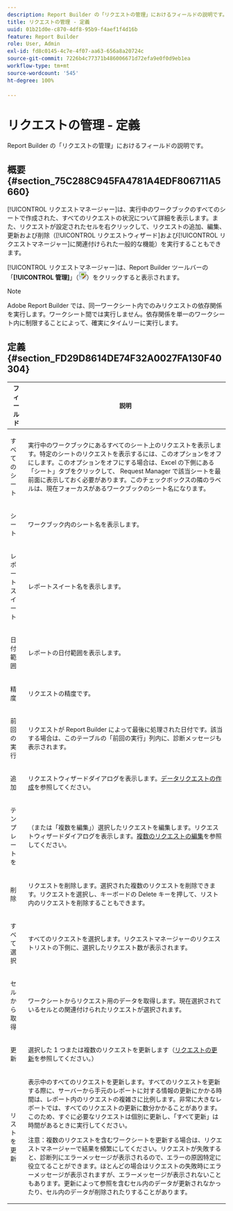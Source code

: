 ```yaml
---
description: Report Builder の「リクエストの管理」におけるフィールドの説明です。
title: リクエストの管理 - 定義
uuid: 01b21d0e-c870-4df8-95b9-f4aef1f4d16b
feature: Report Builder
role: User, Admin
exl-id: fd8c0145-4c7e-4f07-aa63-656a8a20724c
source-git-commit: 7226b4c77371b486006671d72efa9e0f0d9eb1ea
workflow-type: tm+mt
source-wordcount: '545'
ht-degree: 100%

---
```


# リクエストの管理 - 定義

Report Builder の「リクエストの管理」におけるフィールドの説明です。

## 概要 {#section_75C288C945FA4781A4EDF806711A5660}

[!UICONTROL リクエストマネージャー]は、実行中のワークブックのすべてのシートで作成された、すべてのリクエストの状況について詳細を表示します。また、リクエストが設定されたセルを右クリックして、リクエストの追加、編集、更新および削除（[!UICONTROL リクエストウィザード]および[!UICONTROL リクエストマネージャー]に関連付けられた一般的な機能）を実行することもできます。

[!UICONTROL リクエストマネージャー]は、Report Builder ツールバーの「**[!UICONTROL 管理]**」（![](assets/edit_request.gif)）をクリックすると表示されます。

>[!NOTE]
>
>Adobe Report Builder では、同一ワークシート内でのみリクエストの依存関係を実行します。ワークシート間では実行しません。依存関係を単一のワークシート内に制限することによって、確実にタイムリーに実行します。

## 定義 {#section_FD29D8614DE74F32A0027FA130F40304}

<table id="table_0880204181074BDBBA37E3DF2972A672"> 
 <thead> 
  <tr> 
   <th colname="col1" class="entry"> フィールド </th> 
   <th colname="col2" class="entry"> 説明 </th> 
  </tr> 
 </thead>
 <tbody> 
  <tr> 
   <td colname="col1"> <p>すべてのシート </p> </td> 
   <td colname="col2"> <p>実行中のワークブックにあるすべてのシート上のリクエストを表示します。特定のシートのリクエストを表示するには、このオプションをオフにします。このオプションをオフにする場合は、Excel の下側にある「シート」タブをクリックして、 <span class="wintitle"> Request Manager</span> で該当シートを最前面に表示しておく必要があります。このチェックボックスの隣のラベルは、現在フォーカスがあるワークブックのシート名になります。 </p> </td> 
  </tr> 
  <tr> 
   <td colname="col1"> <p>シート </p> </td> 
   <td colname="col2"> <p>ワークブック内のシート名を表示します。 </p> </td> 
  </tr> 
  <tr> 
   <td colname="col1"> <p>レポートスイート </p> </td> 
   <td colname="col2"> <p>レポートスイート名を表示します。 </p> </td> 
  </tr> 
  <tr> 
   <td colname="col1"> <p>日付範囲 </p> </td> 
   <td colname="col2"> <p>レポートの日付範囲を表示します。 </p> </td> 
  </tr> 
  <tr> 
   <td colname="col1"> <p>精度 </p> </td> 
   <td colname="col2"> <p>リクエストの精度です。 </p> </td> 
  </tr> 
  <tr> 
   <td colname="col1"> <p> 前回の実行 </p> </td> 
   <td colname="col2"> <p>リクエストが Report Builder によって最後に処理された日付です。該当する場合は、このテーブルの「<span class="wintitle">前回の実行</span>」列内に、診断メッセージも表示されます。 </p> </td> 
  </tr> 
  <tr> 
   <td colname="col1"> <p>追加 </p> </td> 
   <td colname="col2"> <p>リクエストウィザードダイアログを表示します。<a href="/help/analyze/report-builder/data-requests/t-create-a-data-request.md"   >データリクエストの作成</a>を参照してください。 </p> </td> 
  </tr> 
  <tr> 
   <td colname="col1"> <p>テンプレートを </p> </td> 
   <td colname="col2"> <p> （または「複数を編集」）選択したリクエストを編集します。<span class="wintitle">リクエストウィザード</span>ダイアログを表示します。<a href="/help/analyze/report-builder/manage-requests/t-edit-multiple-requests.md"   >複数のリクエストの編集</a>を参照してください。 </p> </td> 
  </tr> 
  <tr> 
   <td colname="col1"> <p>削除 </p> </td> 
   <td colname="col2"> <p>リクエストを削除します。選択された複数のリクエストを削除できます。リクエストを選択し、キーボードの Delete キーを押して、リスト内のリクエストを削除することもできます。 </p> </td> 
  </tr> 
  <tr> 
   <td colname="col1"> <p> すべて選択 </p> </td> 
   <td colname="col2"> <p>すべてのリクエストを選択します。<span class="wintitle">リクエストマネージャー</span>のリクエストリストの下側に、選択したリクエスト数が表示されます。 </p> </td> 
  </tr> 
  <tr> 
   <td colname="col1"> <p>セルから取得 </p> </td> 
   <td colname="col2"> <p>ワークシートからリクエスト用のデータを取得します。現在選択されているセルとの関連付けられたリクエストが選択されます。 </p> </td> 
  </tr> 
  <tr> 
   <td colname="col1"> <p> 更新 </p> </td> 
   <td colname="col2"> <p>選択した 1 つまたは複数のリクエストを更新します（<a href="/help/analyze/report-builder/manage-requests/t-refresh-a-request.md"   >リクエストの更新</a>を参照してください。） </p> </td> 
  </tr> 
  <tr> 
   <td colname="col1"> <p>リストを更新 </p> </td> 
   <td colname="col2"> <p>表示中のすべてのリクエストを更新します。すべてのリクエストを更新する際に、サーバーから手元のレポートに対する情報の更新にかかる時間は、レポート内のリクエストの複雑さに比例します。非常に大きなレポートでは、すべてのリクエストの更新に数分かかることがあります。このため、すぐに必要なリクエストは個別に更新し、「<span class="wintitle">すべて更新</span>」は時間があるときに実行してください。 </p> <p> <p>注意：複数のリクエストを含むワークシートを更新する場合は、<span class="wintitle">リクエストマネージャー</span>で結果を頻繁にしてください。リクエストが失敗すると、診断列にエラーメッセージが表示されるので、エラーの原因特定に役立てることができます。ほとんどの場合はリクエストの失敗時にエラーメッセージが表示されますが、エラーメッセージが表示されないこともあります。更新によって参照を含むセル内のデータが更新されなかったり、セル内のデータが削除されたりすることがあります。 </p> </p> </td> 
  </tr> 
 </tbody> 
</table>
